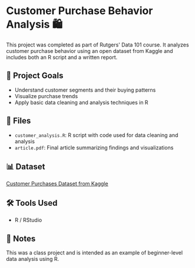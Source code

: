# Customer Purchase Behavior Analysis 🛍️

This project was completed as part of Rutgers' Data 101 course. It analyzes customer purchase behavior using an open dataset from Kaggle and includes both an R script and a written report.

## 🧠 Project Goals
- Understand customer segments and their buying patterns
- Visualize purchase trends
- Apply basic data cleaning and analysis techniques in R

## 📁 Files
- `customer_analysis.R`: R script with code used for data cleaning and analysis
- `article.pdf`: Final article summarizing findings and visualizations

## 📊 Dataset
[Customer Purchases Dataset from Kaggle](https://www.kaggle.com/datasets/hanaksoy/customer-purchasing-behaviors/data)

## 🛠️ Tools Used
- R / RStudio

## 📌 Notes
This was a class project and is intended as an example of beginner-level data analysis using R.
